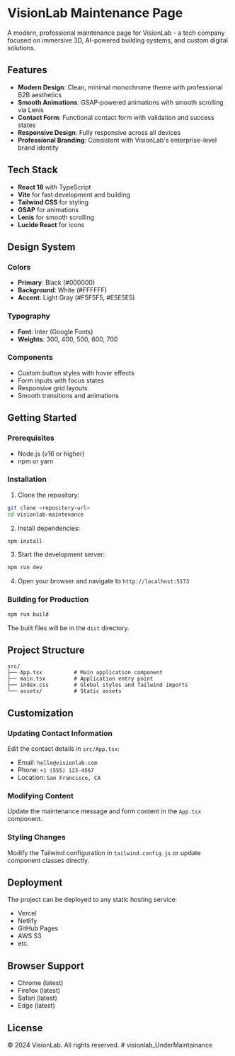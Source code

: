 # VisionLab Maintenance Page

A modern, professional maintenance page for VisionLab - a tech company focused on immersive 3D, AI-powered building systems, and custom digital solutions.

## Features

- **Modern Design**: Clean, minimal monochrome theme with professional B2B aesthetics
- **Smooth Animations**: GSAP-powered animations with smooth scrolling via Lenis
- **Contact Form**: Functional contact form with validation and success states
- **Responsive Design**: Fully responsive across all devices
- **Professional Branding**: Consistent with VisionLab's enterprise-level brand identity

## Tech Stack

- **React 18** with TypeScript
- **Vite** for fast development and building
- **Tailwind CSS** for styling
- **GSAP** for animations
- **Lenis** for smooth scrolling
- **Lucide React** for icons

## Design System

### Colors
- **Primary**: Black (#000000)
- **Background**: White (#FFFFFF)
- **Accent**: Light Gray (#F5F5F5, #E5E5E5)

### Typography
- **Font**: Inter (Google Fonts)
- **Weights**: 300, 400, 500, 600, 700

### Components
- Custom button styles with hover effects
- Form inputs with focus states
- Responsive grid layouts
- Smooth transitions and animations

## Getting Started

### Prerequisites
- Node.js (v16 or higher)
- npm or yarn

### Installation

1. Clone the repository:
```bash
git clone <repository-url>
cd visionlab-maintenance
```

2. Install dependencies:
```bash
npm install
```

3. Start the development server:
```bash
npm run dev
```

4. Open your browser and navigate to `http://localhost:5173`

### Building for Production

```bash
npm run build
```

The built files will be in the `dist` directory.

## Project Structure

```
src/
├── App.tsx          # Main application component
├── main.tsx         # Application entry point
├── index.css        # Global styles and Tailwind imports
└── assets/          # Static assets
```

## Customization

### Updating Contact Information
Edit the contact details in `src/App.tsx`:
- Email: `hello@visionlab.com`
- Phone: `+1 (555) 123-4567`
- Location: `San Francisco, CA`

### Modifying Content
Update the maintenance message and form content in the `App.tsx` component.

### Styling Changes
Modify the Tailwind configuration in `tailwind.config.js` or update component classes directly.

## Deployment

The project can be deployed to any static hosting service:
- Vercel
- Netlify
- GitHub Pages
- AWS S3
- etc.

## Browser Support

- Chrome (latest)
- Firefox (latest)
- Safari (latest)
- Edge (latest)

## License

© 2024 VisionLab. All rights reserved.
#   v i s i o n l a b _ U n d e r M a i n t a i n a n c e  
 